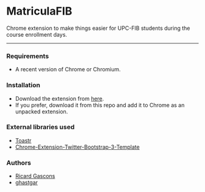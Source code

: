 MatriculaFIB
============
Chrome extension to make things easier for UPC-FIB students during the course enrollment days.

----
### Requirements
 + A recent version of Chrome or Chromium.

### Installation
 + Download the extension from [here](https://goo.gl/6DDhBC).
 + If you prefer, download it from this repo and add it to Chrome as an unpacked extension.

### External libraries used
 + [Toastr](https://github.com/CodeSeven/toastr)
 + [Chrome-Extension-Twitter-Bootstrap-3-Template](https://github.com/Ehesp/Chrome-Extension-Twitter-Bootstrap-3-Template)

### Authors
 + [Ricard Gascons](https://github.com/mindula/)
 + [ghastgar](https://github.com/ghastgar)
